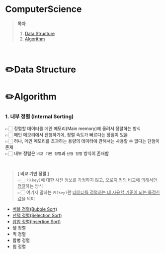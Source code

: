 # ComputerScience  

> **목차**  
> 1. [Data Structure](#✏️data-structure)  
> 2. [Algorithm](#✏️algorithm)  

<br>

# ✏️Data Structure  


# ✏️Algorithm
### 1. 내부 정렬 (Internal Sorting)
👉🏻 정렬할 데이터를 메인 메모리(Main memory)에 올려서 정렬하는 방식  
👉🏻 메인 메모리에서 진행하기에, 정렬 속도가 빠르다는 장점이 있음  
👉🏻 허나, 메인 메모리를 초과하는 용량의 데이터에 관해서는 사용할 수 없다는 단점이 존재  
👉🏻 내부 정렬은 `비교 기반 정렬`과 `선형 정렬` 방식이 존재함  

<br>


> **[ 비교 기반 정렬 ]**  
> 👉🏻 `키(key)`에 대한 사전 정보를 가정하지 않고, <u>오로지 키의 비교에 의해서만 정렬</u>하는 방식  
> 👉🏻 여기서 말하는 `키(key)`란 <u>데이터를 정렬하는 데 사용할 기준이 되는 특정한 값</u>을 의미  

- [버블 정렬(Bubble Sort)](./Algorithm/버블%20정렬(Bubble%20Sort).md)  
- [선택 정렬(Selection Sort)](./Algorithm/선택%20정렬(Selection%20Sort).md)  
- [삽입 정렬(Insertion Sort)](./Algorithm/삽입%20정렬(Insertion%20Sort).md)
- 쉘 정렬
- 퀵 정렬
- 합병 정렬
- 힙 정렬


